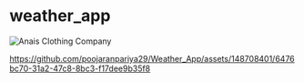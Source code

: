 # weather_app


![Anais Clothing Company](https://github.com/poojaranpariya29/Weather_App/assets/148708401/4393fd74-a32d-4cd9-80c7-4b57b1d2059b)


https://github.com/poojaranpariya29/Weather_App/assets/148708401/6476bc70-31a2-47c8-8bc3-f17dee9b35f8

